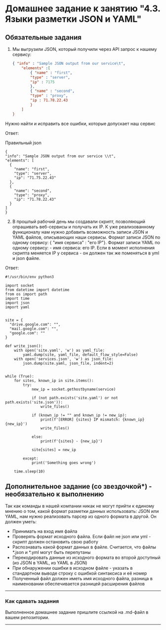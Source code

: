 # Домашнее задание к занятию "4.3. Языки разметки JSON и YAML"

## Обязательные задания

1. Мы выгрузили JSON, который получили через API запрос к нашему сервису:
	```json
    { "info" : "Sample JSON output from our service\t",
        "elements" :[
            { "name" : "first",
            "type" : "server",
            "ip" : 7175 
            },
            { "name" : "second",
            "type" : "proxy",
            "ip : 71.78.22.43
            }
        ]
    }
	```
  Нужно найти и исправить все ошибки, которые допускает наш сервис
  
  
  
  Ответ:
  
  Правильный json
  
  ```
  {
  "info": "Sample JSON output from our service \\t",
  "elements": [
    {
      "name": "first",
      "type": "server",
      "ip": "71.75.22.43"
    },
    {
      "name": "second",
      "type": "proxy",
      "ip": "71.78.22.43"
    }
  ]
}
```


2. В прошлый рабочий день мы создавали скрипт, позволяющий опрашивать веб-сервисы и получать их IP. К уже реализованному функционалу нам нужно добавить возможность записи JSON и YAML файлов, описывающих наши сервисы. Формат записи JSON по одному сервису: { "имя сервиса" : "его IP"}. Формат записи YAML по одному сервису: - имя сервиса: его IP. Если в момент исполнения скрипта меняется IP у сервиса - он должен так же поменяться в yml и json файле.


Ответ:


```
#!/usr/bin/env python3

import socket
from datetime import datetime
from os import path
import time
import json
import yaml


site = {
  "drive.google.com": "", 
  "mail.google.com": "", 
  "google.com": ""
}

def write_json():
    with open('site.yaml', 'w') as yaml_file:
        yaml.dump(site, yaml_file, default_flow_style=False)
    with open('services.json', 'w') as json_file:
        json.dump(site.yaml, json_file, indent=2)
        

while (True):
    for sites, known_ip in site.items():
        try:
            new_ip = socket.gethostbyname(service)
            
            if (not path.exists('site.yaml') or not path.exists('site.json')):
                write_files()
            
            if (known_ip != "" and known_ip != new_ip):
                print(f'[ERROR] {sites} IP mismatch: {known_ip} {new_ip}')
                write_files()
                
            else:
                print(f'{sites} - {new_ip}')

            site[sites] = new_ip
                
        except:
            print('Something goes wrong')
    
    time.sleep(10)
```    
    


## Дополнительное задание (со звездочкой*) - необязательно к выполнению

Так как команды в нашей компании никак не могут прийти к единому мнению о том, какой формат разметки данных использовать: JSON или YAML, нам нужно реализовать парсер из одного формата в другой. Он должен уметь:
   * Принимать на вход имя файла
   * Проверять формат исходного файла. Если файл не json или yml - скрипт должен остановить свою работу
   * Распознавать какой формат данных в файле. Считается, что файлы *.json и *.yml могут быть перепутаны
   * Перекодировать данные из исходного формата во второй доступный (из JSON в YAML, из YAML в JSON)
   * При обнаружении ошибки в исходном файле - указать в стандартном выводе строку с ошибкой синтаксиса и её номер
   * Полученный файл должен иметь имя исходного файла, разница в наименовании обеспечивается разницей расширения файлов

---

### Как сдавать задания

Выполненное домашнее задание пришлите ссылкой на .md-файл в вашем репозитории.

---
